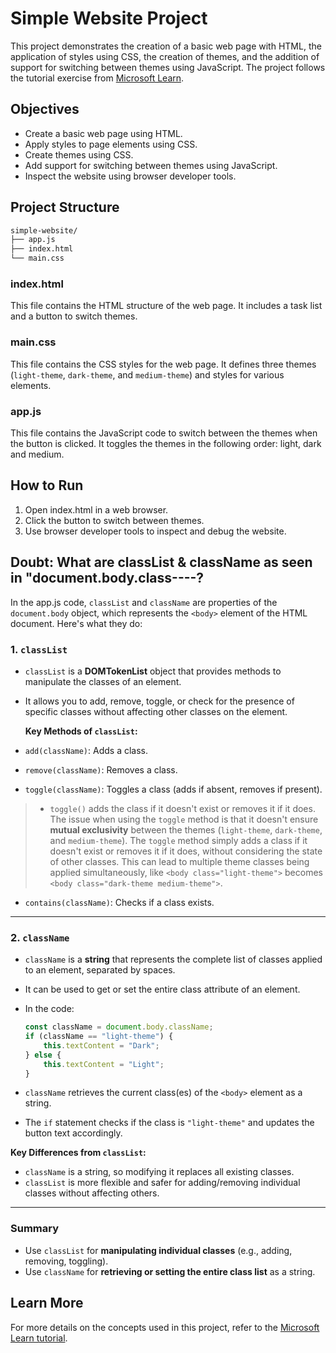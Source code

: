 # Simple Website Project

This project demonstrates the creation of a basic web page with HTML, the application of styles using CSS, the creation of themes, and the addition of support for switching between themes using JavaScript. The project follows the tutorial exercise from [Microsoft Learn](https://learn.microsoft.com/en-us/training/modules/get-started-with-web-development/).

## Objectives

- Create a basic web page using HTML.
- Apply styles to page elements using CSS.
- Create themes using CSS.
- Add support for switching between themes using JavaScript.
- Inspect the website using browser developer tools.

## Project Structure

```bash
simple-website/
├── app.js
├── index.html
└── main.css
```

### index.html

This file contains the HTML structure of the web page. It includes a task list and a button to switch themes.

### main.css

This file contains the CSS styles for the web page. It defines three themes (`light-theme`, `dark-theme`, and `medium-theme`) and styles for various elements.

### app.js

This file contains the JavaScript code to switch between the themes when the button is clicked. It toggles the themes in the following order: light, dark and medium.

## How to Run

1. Open index.html in a web browser.
2. Click the button to switch between themes.
3. Use browser developer tools to inspect and debug the website.

## Doubt: What are classList & className as seen in "document.body.class----?

In the app.js code, `classList` and `className` are properties of the `document.body` object, which represents the `<body>` element of the HTML document. Here's what they do:

### 1. **`classList`**

- `classList` is a **DOMTokenList** object that provides methods to manipulate the classes of an element.
- It allows you to add, remove, toggle, or check for the presence of specific classes without affecting other classes on the element.

   **Key Methods of `classList`:**
- `add(className)`: Adds a class.
- `remove(className)`: Removes a class.
- `toggle(className)`: Toggles a class (adds if absent, removes if present).

>- `toggle()` adds the class if it doesn't exist or removes it if it does.
The issue when using the `toggle` method is that it doesn't ensure **mutual exclusivity** between the themes (`light-theme`, `dark-theme`, and `medium-theme`). The `toggle` method simply adds a class if it doesn't exist or removes it if it does, without considering the state of other classes. This can lead to multiple theme classes being applied simultaneously, like `<body class="light-theme">` becomes `<body class="dark-theme medium-theme">`.

- `contains(className)`: Checks if a class exists.

---

### 2. **`className`**

- `className` is a **string** that represents the complete list of classes applied to an element, separated by spaces.
- It can be used to get or set the entire class attribute of an element.
- In the code:

     ```javascript
     const className = document.body.className;
     if (className == "light-theme") {
         this.textContent = "Dark";
     } else {
         this.textContent = "Light";
     }
     ```

- `className` retrieves the current class(es) of the `<body>` element as a string.
- The `if` statement checks if the class is `"light-theme"` and updates the button text accordingly.

**Key Differences from `classList`:**

- `className` is a string, so modifying it replaces all existing classes.
- `classList` is more flexible and safer for adding/removing individual classes without affecting others.

---

### Summary

- Use `classList` for **manipulating individual classes** (e.g., adding, removing, toggling).
- Use `className` for **retrieving or setting the entire class list** as a string.

## Learn More

For more details on the concepts used in this project, refer to the [Microsoft Learn tutorial](https://learn.microsoft.com/en-us/training/modules/get-started-with-web-development/).
